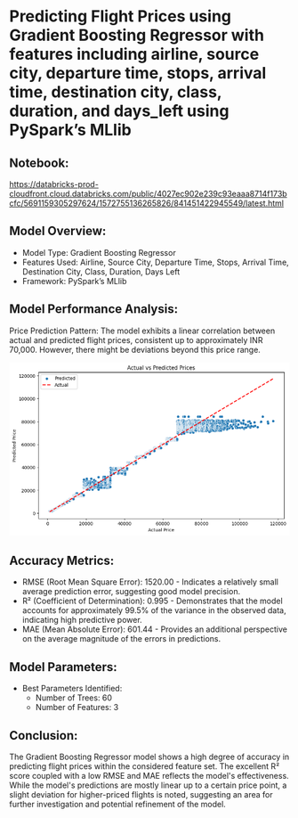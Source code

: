 # Predicting Flight Prices using Gradient Boosting Regressor with features including airline, source city, departure time, stops, arrival time, destination city, class, duration, and days_left using PySpark’s MLlib

## Notebook: 
https://databricks-prod-cloudfront.cloud.databricks.com/public/4027ec902e239c93eaaa8714f173bcfc/5691159305297624/1572755136265826/841451422945549/latest.html

## Model Overview:
 - Model Type: Gradient Boosting Regressor
 - Features Used: Airline, Source City, Departure Time, Stops, Arrival Time, Destination City, Class, Duration, Days Left
 - Framework: PySpark’s MLlib

## Model Performance Analysis:
Price Prediction Pattern: The model exhibits a linear correlation between actual and predicted flight prices, consistent up to approximately INR 70,000. However, there might be deviations beyond this price range.

<img src="https://github.com/LarryChenCode/flight_fare_prediction_using_pyspark_mllib/blob/main/prediction%20vs%20actual.png" width="700" />

## Accuracy Metrics:
 - RMSE (Root Mean Square Error): 1520.00 - Indicates a relatively small average prediction error, suggesting good model precision.
 - R² (Coefficient of Determination): 0.995 - Demonstrates that the model accounts for approximately 99.5% of the variance in the observed data, indicating high predictive power.
 - MAE (Mean Absolute Error): 601.44 - Provides an additional perspective on the average magnitude of the errors in predictions.

## Model Parameters:
 - Best Parameters Identified:
   - Number of Trees: 60
   - Number of Features: 3

## Conclusion:
The Gradient Boosting Regressor model shows a high degree of accuracy in predicting flight prices within the considered feature set. The excellent R² score coupled with a low RMSE and MAE reflects the model's effectiveness. While the model's predictions are mostly linear up to a certain price point, a slight deviation for higher-priced flights is noted, suggesting an area for further investigation and potential refinement of the model.

